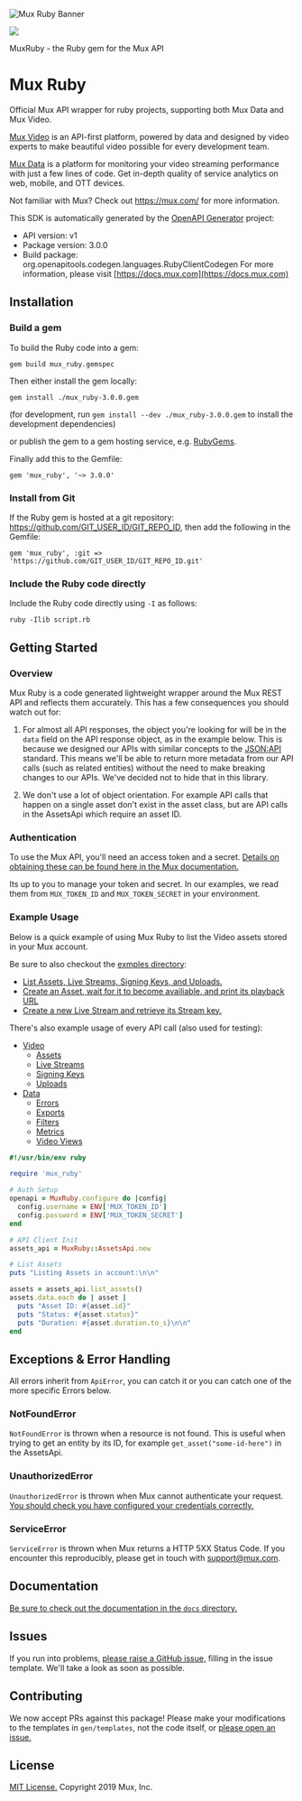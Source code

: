 ![Mux Ruby Banner](github-ruby-sdk.png)

![](https://github.com/muxinc/mux-ruby/workflows/Integration%20Test/badge.svg)

MuxRuby - the Ruby gem for the Mux API

# Mux Ruby

Official Mux API wrapper for ruby projects, supporting both Mux Data and Mux Video.

[Mux Video](https://mux.com/video) is an API-first platform, powered by data and designed by video experts to make beautiful video possible for every development team.

[Mux Data](https://mux.com/data) is a platform for monitoring your video streaming performance with just a few lines of code. Get in-depth quality of service analytics on web, mobile, and OTT devices.

Not familiar with Mux? Check out https://mux.com/ for more information.

This SDK is automatically generated by the [OpenAPI Generator](https://openapi-generator.tech) project:

- API version: v1
- Package version: 3.0.0
- Build package: org.openapitools.codegen.languages.RubyClientCodegen
For more information, please visit [https://docs.mux.com](https://docs.mux.com)

## Installation

### Build a gem

To build the Ruby code into a gem:

```shell
gem build mux_ruby.gemspec
```

Then either install the gem locally:

```shell
gem install ./mux_ruby-3.0.0.gem
```

(for development, run `gem install --dev ./mux_ruby-3.0.0.gem` to install the development dependencies)

or publish the gem to a gem hosting service, e.g. [RubyGems](https://rubygems.org/).

Finally add this to the Gemfile:

    gem 'mux_ruby', '~> 3.0.0'

### Install from Git

If the Ruby gem is hosted at a git repository: https://github.com/GIT_USER_ID/GIT_REPO_ID, then add the following in the Gemfile:

    gem 'mux_ruby', :git => 'https://github.com/GIT_USER_ID/GIT_REPO_ID.git'

### Include the Ruby code directly

Include the Ruby code directly using `-I` as follows:

```shell
ruby -Ilib script.rb
```

## Getting Started

### Overview

Mux Ruby is a code generated lightweight wrapper around the Mux REST API and reflects them accurately. This has a few consequences you should watch out for:

1) For almost all API responses, the object you're looking for will be in the `data` field on the API response object, as in the example below. This is because we designed our APIs with similar concepts to the [JSON:API](https://jsonapi.org/) standard. This means we'll be able to return more metadata from our API calls (such as related entities) without the need to make breaking changes to our APIs. We've decided not to hide that in this library.

2) We don't use a lot of object orientation. For example API calls that happen on a single asset don't exist in the asset class, but are API calls in the AssetsApi which require an asset ID.

### Authentication
To use the Mux API, you'll need an access token and a secret. [Details on obtaining these can be found here in the Mux documentation.](https://docs.mux.com/docs#section-1-get-an-api-access-token)

Its up to you to manage your token and secret. In our examples, we read them from `MUX_TOKEN_ID` and `MUX_TOKEN_SECRET` in your environment.

### Example Usage
Below is a quick example of using Mux Ruby to list the Video assets stored in your Mux account.

Be sure to also checkout the [exmples directory](examples/):
* [List Assets, Live Streams, Signing Keys, and Uploads.](examples/video/list-everything.rb)
* [Create an Asset, wait for it to become availiable, and print its playback URL](examples/video/ingest.rb)
* [Create a new Live Stream and retrieve its Stream key.](examples/video/create-live-stream.rb)

There's also example usage of every API call (also used for testing):
* [Video](examples/video/)
  * [Assets](examples/video/exercise-assets.rb)
  * [Live Streams](examples/video/exercise-live-streams.rb)
  * [Signing Keys](examples/video/exercise-signing-keys.rb)
  * [Uploads](examples/video/exercise-uploads.rb)
* [Data](examples/data/)
  * [Errors](examples/data/exercise-errors.rb)
  * [Exports](examples/data/exercise-exports.rb)
  * [Filters](examples/data/exercise-filters.rb)
  * [Metrics](examples/data/exercise-metrics.rb)
  * [Video Views](examples/data/exercise-video-views.rb)

```ruby
#!/usr/bin/env ruby

require 'mux_ruby'

# Auth Setup
openapi = MuxRuby.configure do |config|
  config.username = ENV['MUX_TOKEN_ID']
  config.password = ENV['MUX_TOKEN_SECRET']
end

# API Client Init
assets_api = MuxRuby::AssetsApi.new

# List Assets
puts "Listing Assets in account:\n\n"

assets = assets_api.list_assets()
assets.data.each do | asset |
  puts "Asset ID: #{asset.id}"
  puts "Status: #{asset.status}"
  puts "Duration: #{asset.duration.to_s}\n\n"
end
```

## Exceptions & Error Handling

All errors inherit from `ApiError`, you can catch it or you can catch one of the more specific Errors below.

### NotFoundError

`NotFoundError` is thrown when a resource is not found. This is useful when trying to get an entity by its ID, for example `get_asset("some-id-here")` in the AssetsApi.

### UnauthorizedError

`UnauthorizedError` is thrown when Mux cannot authenticate your request. [You should check you have configured your credentials correctly.](#authentication)

### ServiceError

`ServiceError` is thrown when Mux returns a HTTP 5XX Status Code. If you encounter this reproducibly, please get in touch with [support@mux.com](mailto:support@mux.com).

## Documentation

[Be sure to check out the documentation in the `docs` directory.](docs/)

## Issues

If you run into problems, [please raise a GitHub issue,](https://github.com/muxinc/mux-ruby/issues) filling in the issue template. We'll take a look as soon as possible.

## Contributing

We now accept PRs against this package! Please make your modifications to the templates in `gen/templates`, not the code itself, or [please open an issue.](https://github.com/muxinc/mux-ruby/issues)

## License

[MIT License.](LICENSE) Copyright 2019 Mux, Inc.
